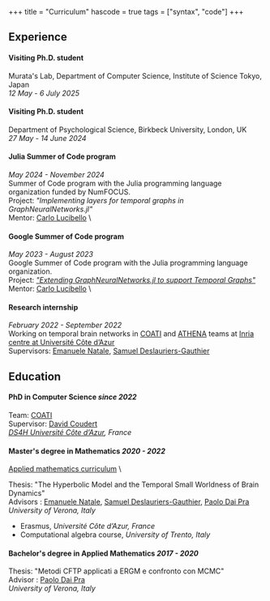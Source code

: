 +++
title = "Curriculum"
hascode = true
tags = ["syntax", "code"]
+++

## Experience

#### Visiting Ph.D. student
Murata's Lab, Department of Computer Science, Institute of Science Tokyo, Japan \
*12 May - 6 July 2025*

#### Visiting Ph.D. student
Department of Psychological Science, Birkbeck University, London, UK \
*27 May - 14 June 2024*


#### Julia Summer of Code program
*May 2024 - November 2024*  \
Summer of Code program with the Julia programming language organization funded by NumFOCUS. \
Project: *"Implementing layers for temporal graphs in GraphNeuralNetworks.jl"* \
Mentor: [Carlo Lucibello](https://carlolucibello.github.io/) \


#### Google Summer of Code program  
*May 2023 - August 2023*  \
Google Summer of Code program with the Julia programming language organization. \
Project: [*"Extending GraphNeuralNetworks.jl to support Temporal Graphs"*](https://summerofcode.withgoogle.com/archive/2023/projects/vbQaqNYW) \
Mentor: [Carlo Lucibello](https://carlolucibello.github.io/) \


#### Research internship  
*February 2022 - September 2022* \
Working on temporal brain networks  in [COATI](https://team.inria.fr/coati/) and [ATHENA](https://team.inria.fr/athena/) teams at [Inria centre at Université Côte d’Azur](https://www.inria.fr/en/inria-centre-universite-cote-azur) \
Supervisors:  [Emanuele Natale](https://natema.github.io/ema-webpage/), [Samuel Deslauriers-Gauthier](https://scholar.google.com/citations?user=p3fbfPwAAAAJ&hl=en)

## Education
#### **PhD in Computer Science** *since 2022*
Team: [COATI](https://team.inria.fr/coati/)  \
Supervisor: [David Coudert](http://www-sop.inria.fr/members/David.Coudert/index.shtml)  \
*[DS4H Université Côte d’Azur](https://ds4h.univ-cotedazur.eu/), France*
  


#### **Master's degree in Mathematics**  *2020 - 2022*   
[Applied mathematics curriculum](https://www.corsi.univr.it/?ent=cs&id=389)  \

Thesis: "The Hyperbolic Model and the Temporal Small Worldness of Brain Dynamics"  \
Advisors : [Emanuele Natale](https://natema.github.io/ema-webpage/), [Samuel Deslauriers-Gauthier](https://scholar.google.com/citations?user=p3fbfPwAAAAJ&hl=en), [Paolo Dai Pra](https://www.di.univr.it/?ent=persona&id=11481)  \
*University of Verona, Italy*  

-  Erasmus, *Université Côte d’Azur, France*
-  Computational algebra course, *University of Trento, Italy* 


#### **Bachelor's degree in Applied Mathematics**  *2017 - 2020*   
Thesis: "Metodi CFTP applicati a ERGM e confronto con MCMC"  \
Advisor : [Paolo Dai Pra](https://www.di.univr.it/?ent=persona&id=11481)  \
*University of Verona, Italy* 
